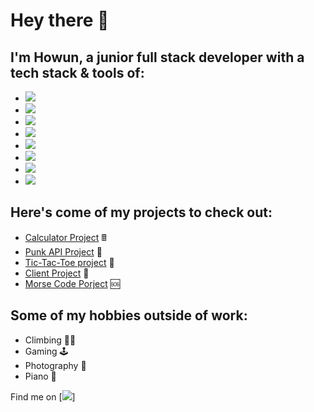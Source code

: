 # Hey there 👋
## I'm Howun, a junior full stack developer with a tech stack & tools of:

- <img src="https://img.shields.io/badge/JavaScript-F7DF1E?style=for-the-badge&logo=javascript&logoColor=black"/>
- <img src="https://img.shields.io/badge/CSS3-1572B6?style=for-the-badge&logo=css3&logoColor=white"/>
- <img src="https://img.shields.io/badge/HTML5-E34F26?style=for-the-badge&logo=html5&logoColor=white"/>
- <img src="https://img.shields.io/badge/React-20232A?style=for-the-badge&logo=react&logoColor=61DAFB"/>
- <img src="https://img.shields.io/badge/Java-ED8B00?style=for-the-badge&logo=java&logoColor=white"/>
- <img src="https://img.shields.io/badge/MySQL-00000F?style=for-the-badge&logo=mysql&logoColor=white"/>
- <img src="https://img.shields.io/badge/Google_Cloud-4285F4?style=for-the-badge&logo=google-cloud&logoColor=white"/>
- <img src="https://camo.githubusercontent.com/4a1038affbb2653ec140936555b3714ddc322526be8567b489e8423a795dea18/68747470733a2f2f696d672e736869656c64732e696f2f62616467652f4669676d612d4632344531453f7374796c653d666f722d7468652d6261646765266c6f676f3d6669676d61266c6f676f436f6c6f723d7768697465"/>

## Here's come of my projects to check out:

- [Calculator Project](https://github.com/howun/Calculator-Project) 🖩
- [Punk API Project](https://github.com/howun/punk-api) 🍺
- [Tic-Tac-Toe project](https://github.com/howun/Tic-Tac-Toe) 🎲
- [Client Project](https://github.com/howun/oae-event-cms) 📖
- [Morse Code Porject](https://github.com/howun/morsecode) 🆘


## Some of my hobbies outside of work:
  
- Climbing 🧗‍♂️
- Gaming 🕹️
- Photography 📸
- Piano 🎹

Find me on [<img src="https://img.shields.io/badge/LinkedIn-0077B5?style=for-the-badge&logo=linkedin&logoColor=white"/>]
